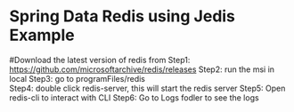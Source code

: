 # Spring Data Redis using Jedis Example


#Download the latest version of redis from 
Step1: https://github.com/microsoftarchive/redis/releases
Step2: run the msi in local
Step3: go to programFiles/redis  
Step4: double click redis-server, this will start the redis server 
Step5: Open redis-cli to interact with CLI 
Step6: Go to Logs fodler to see the logs

 
